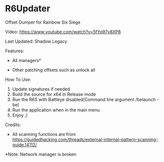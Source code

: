 # R6Updater
Offset Dumper for Rainbow Six Siege

Video: https://www.youtube.com/watch?v=5fYq97y8XP8

Last Updated: Shadow Legacy

Features:

- All managers*

- Other patching offsets such as unlock all

How To Use:
1. Update signatures if needed
2. Build the source for x64 in Release mode
3. Run the R6S with Battleye disabled(Command line argument /belaunch -be)
4. Run the application when in the main menu
4. Enjoy ;)

Credits:
- All scanning functions are from https://guidedhacking.com/threads/external-internal-pattern-scanning-guide.14112/

*Note: Network manager is broken
